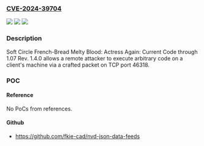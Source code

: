 ### [CVE-2024-39704](https://cve.mitre.org/cgi-bin/cvename.cgi?name=CVE-2024-39704)
![](https://img.shields.io/static/v1?label=Product&message=n%2Fa&color=blue)
![](https://img.shields.io/static/v1?label=Version&message=n%2Fa&color=blue)
![](https://img.shields.io/static/v1?label=Vulnerability&message=n%2Fa&color=brighgreen)

### Description

Soft Circle French-Bread Melty Blood: Actress Again: Current Code through 1.07 Rev. 1.4.0 allows a remote attacker to execute arbitrary code on a client's machine via a crafted packet on TCP port 46318.

### POC

#### Reference
No PoCs from references.

#### Github
- https://github.com/fkie-cad/nvd-json-data-feeds

